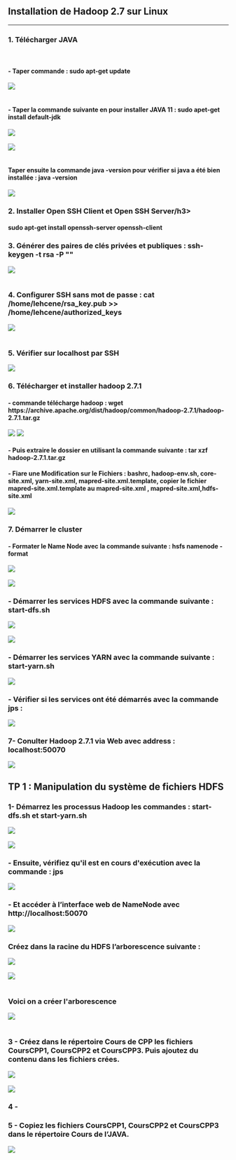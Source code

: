 <h2>Installation de Hadoop 2.7 sur Linux</h2>
<hr/>

<h3>1. Télécharger JAVA </h3>
<br/>
<h4>- Taper commande : sudo apt-get update</h4>
<img src="./img/img01.png">
<br/><br/>
<h4>- Taper la commande suivante en pour installer JAVA 11 : sudo apet-get install default-jdk</h4>
<img src="./img/img02.png">
<br/><br/>
<img src="./img/img03.png">
<br/><br/>
<h4>Taper ensuite la commande java -version pour vérifier si java a été bien installée : java -version</h4>
<img src="./img/img04.png"/>
<h3>2. Installer Open SSH Client et Open SSH Server/h3>
<h4>sudo apt-get install openssh-server openssh-client</h4>
<h3>3. Générer des paires de clés privées et publiques : ssh-keygen -t rsa -P ""</h3>
<img src="./img/img05.png"/>
<br/><br/>
<h3>4. Configurer SSH sans mot de passe : cat /home/lehcene/rsa_key.pub >> /home/lehcene/authorized_keys</h3>
<img src="./img/img06.png"/>
</br></br>
<h3>5. Vérifier sur localhost par SSH</h3>
<img src="./img/img07.png"/>
<h3>6. Télécharger et installer hadoop 2.7.1</h3>
<h4>- commande télécharge hadoop : wget https://archive.apache.org/dist/hadoop/common/hadoop-2.7.1/hadoop-2.7.1.tar.gz</h4>
<img src="./img/img08.png"/>
<img src="./img/img09.png"/>

<h4>- Puis extraire le dossier en utilisant la commande suivante : tar xzf hadoop-2.7.1.tar.gz</h4>
<h4>- Fiare une Modification sur le Fichiers : bashrc, hadoop-env.sh, core-site.xml, yarn-site.xml, mapred-site.xml.template, copier le fichier mapred-site.xml.template au mapred-site.xml , mapred-site.xml,hdfs-site.xml</h4>
<img src="./img/img010.png"/>
<h3>7. Démarrer le cluster</h3>
<h4>- Formater le Name Node avec la commande suivante : hsfs namenode -format</h4>
<img src="./img/img010.png"/>
<br/><br/>
<img src="./img/img011.png"/>
<h3>- Démarrer les services HDFS avec la commande suivante : start-dfs.sh</h3>

<img src="./img/img012.png"/>
<br/><br/>
<img src="./img/img013.png"/>
<h3>- Démarrer les services YARN avec la commande suivante : start-yarn.sh</h3>
<img src="./img/img014.png"/>
<h3>- Vérifier si les services ont été démarrés avec la commande jps :</h3>
<img src="./img/img015.png"/>
<h3>7- Conulter Hadoop 2.7.1 via Web avec address : localhost:50070</h3>
<img src="./img/img016.png"/>
<h2>TP 1 : Manipulation du système de fichiers HDFS</h2>
<h3> 1- Démarrez les processus Hadoop les commandes : start-dfs.sh et start-yarn.sh</h3>
<img src="./img2/img01.png"/>
<br><br>
<img src="./img2/img02.png"/>
<h3>- Ensuite, vérifiez qu'il est en cours d'exécution avec la commande : jps</h3>
<img src="./img2/img03.png" />
<h3>- Et accéder à l’interface web de NameNode avec http://localhost:50070</h3>
<img src="./img2/img04.png"/>

<h3 2 - >Créez dans la racine du HDFS l’arborescence suivante :</h3>
<img src="./img2/img05.png"/>
<br><br>
<img src="./img2/img06.png"/>
<br><br>
<h3>Voici on a créer l'arborescence</h3>
<img src="./img2/img07.png"/>
<br><br>
<h3> 3 - Créez dans le répertoire Cours de CPP les fichiers CoursCPP1, CoursCPP2 et
CoursCPP3. Puis ajoutez du contenu dans les fichiers crées.</h3>
<img src="./img2/img08.png"/>
<br><br>
<img src="./img2/img09.png"/>
<h3> 4 - </h3>
<h3> 5 - Copiez les fichiers CoursCPP1, CoursCPP2 et CoursCPP3 dans le répertoire Cours
de l’JAVA.</h3>
<img src="./img2/img010.png">

